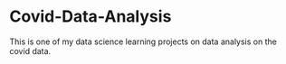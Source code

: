 # Covid-Data-Analysis
This is one of my data science learning projects on data analysis on the covid data.
